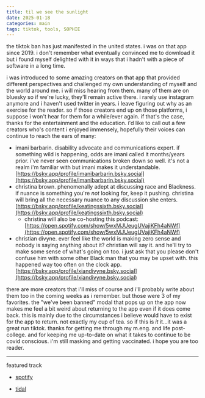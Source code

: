 ```yaml
---
title: til we see the sunlight
date: 2025-01-18
categories: main
tags: tiktok, tools, SOPHIE
---
```

the tiktok ban has just manifested in the united states. i was on that app since 2019. i don't remember what eventually convinced me to download it but i found myself delighted with it in ways that i hadn't with a piece of software in a long time.

i was introduced to some amazing creators on that app that provided different perspectives and challenged my own understanding of myself and the world around me. i will miss hearing from them. many of them are on bluesky so if we're lucky, they'll remain active there. i rarely use instagram anymore and i haven't used twitter in years. i leave figuring out why as an exercise for the reader. so if those creators end up on those platforms, i suppose i won't hear for them for a while/ever again. if that's the case, thanks for the entertainment and the education. i'd like to call out a few creators who's content i enjoyed immensely, hopefully their voices can continue to reach the ears of many:

- imani barbarin. disability advocate and communications expert. if something wild is happening, odds are imani called it months/years prior. i've never seen communications broken down so well. it's not a realm i'm familiar with but imani makes it understandable. [https://bsky.app/profile/imanibarbarin.bsky.social](https://bsky.app/profile/imanibarbarin.bsky.social)
- christina brown. phenomenally adept at discussing race and Blackness. if nuance is something you're *not* looking for, keep it pushing. christina will bring all the necessary nuance to any discussion she enters. [https://bsky.app/profile/keatingssixth.bsky.social](https://bsky.app/profile/keatingssixth.bsky.social)
	- christina will also be co-hosting this podcast: [https://open.spotify.com/show/5wxMJUeugUVajiKFh4aNWf](https://open.spotify.com/show/5wxMJUeugUVajiKFh4aNWf)
- christian divyne. ever feel like the world is making zero sense and nobody is saying anything about it? christian will say it. and he'll try to make some sense of what's going on too. i just ask that you please don't confuse him with some other Black man that you may be upset with. this happened way too often on the clock app. [https://bsky.app/profile/xiandivyne.bsky.social](https://bsky.app/profile/xiandivyne.bsky.social)

there are more creators that i'll miss of course and i'll probably write about them too in the coming weeks as i remember. but those were 3 of my favorites. the "we've been banned" modal that pops up on the app now makes me feel a bit weird about returning to the app even if it does come back. this is mainly due to the circumstances i believe would have to exist for the app to return. not exactly my cup of tea. so if this is *it* it...it was a great run tiktok. thanks for getting me through my m.eng. and life post-college. and for keeping me up-to-date on what it takes to continue to be covid conscious. i'm still masking and getting vaccinated. i hope you are too reader.

---
featured track

- [spotify](https://open.spotify.com/track/7ub14NqqyR1MDUTXyFBTzO?si=18608013ce4d43a0)

- [tidal](https://tidal.com/browse/track/318342169?u)